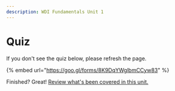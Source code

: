 ```yaml
---
description: WDI Fundamentals Unit 1
---
```


# Quiz

If you don't see the quiz below, please refresh the page.

{% embed url="https://goo.gl/forms/8K9DqYWglbmCCyw83" %}





Finished? Great! [Review what's been covered in this unit.](developer-foundations-cheatsheet.md)

